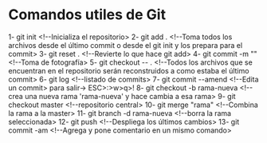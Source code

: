 # Comandos utiles de Git

1- git init                         <!--Inicializa el repositorio>
2- git add .                        <!--Toma todos los archivos desde el último commit o desde el git init y los prepara para el commit>
3- git reset .                      <!--Revierte lo que hace git add>
4- git commit -m ""                 <!--Toma de fotografía>
5- git checkout -- .                <!--Todos los archivos que se encuentran en el repositorio serán reconstruidos a como estaba el último commit>
6- git log                          <!--listado de commits>
7- git commit --amend               <!--Edita un commit> para salir-> ESC>:>w>q>!
8- git checkout -b rama-nueva       <!--crea una nueva rama 'rama-nueva' y hace cambia a esa rama>
9- git checkout master              <!--repositorio central>
10- git merge "rama"                <!--Combina la rama a la master>
11- git branch -d rama-nueva        <!--borra la rama seleccionada>
12- git push                        <!--Despliega los últimos cambios>
13- git commit -am                  <!--Agrega y pone comentario en un mismo comando>